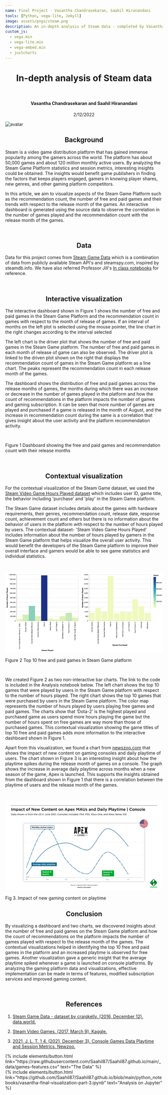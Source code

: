```yaml
---
name: Final Project - Vasantha Chandrasekaran, Saahil Hiranandani
tools: [Python, vega-lite, Jekyll]
image: assets/pngs/steam.png
description: An in-depth analysis of Steam data - completed by Vasantha Chandrasekaran and Saahil Hiranandani
custom_js:
  - vega.min
  - vega-lite.min
  - vega-embed.min
  - justcharts
---
```



# <center>In-depth analysis of Steam data</center>

<br/>

#### <center>Vasantha Chandrasekaran and Saahil Hiranandani</center>
<center>2/12/2022</center>

![avatar](https://cdn.akamai.steamstatic.com/store/home/store_home_share.jpg)

## <center>Background</center>

Steam is a video game distribution platform that has gained immense popularity among the gamers across the world. The platform has about 50,000 games and about 120 million monthly active users. By analyzing the Steam Game Platform statistics and session metrics, interesting insights could be obtained. The insights would benefit game publishers in finding the factors that keeps players engaged, gamers in knowing player shares, new genres, and other gaming platform competitors.

In this article, we aim to visualize aspects of the Steam Game Platform such as the recommendation count, the number of free and paid games and their trends with respect to the release month of the games. An interactive dashboard is generated using the source data  to observe the correlation in the number of games played and the recommendation count with the release month of the games.

<br/>

## <center>Data</center>

Data for this project comes from [Steam Game Data](https://data.world/craigkelly/steam-game-data) which is a combination of data from publicly available Steam API's and steamspy.com, inspired by steamdb.info. We have also referred Professor Jill's [In class notebooks](https://starboard.gg/jnaiman/inClass_week10_online_fall2022-nrSZM7g) for reference.

<br/>

## <center>Interactive visualization</center>

The interactive dashboard shown in Figure 1 shows the number of free and paid games in the Steam Game Platform and the recommendation count in games with respect to the month of release of games.  If an interval of months on the left plot is selected using the mouse pointer, the line chart in the right changes according to the interval selected

The left chart is the driver plot that shows the number of free and paid games in the Steam Game platform. The number of free and paid games in each month of release of game can also be observed. The driver plot is linked to the driven plot shown on the right that displays the recommendation count of games in the Steam Game platform as a line chart. The peaks represent the recommendation count in each release month of the games.

The dashboard shows the distribution of free and paid games across the release months of games, the months during which there was an increase or decrease in the number of games played in the platform and how the count of recommendations in the platform impacts the number of games and gaming subscription. It can be seen that more number of games are played and purchased if a game is released in the month of August, and the increase in recommendation count during the same is a correlation that gives insight about the user activity and the platform recommendation activity.

<br/>

<left><vegachart schema-url="{{ site.baseurl }}/assets/json/project-dashboard.vl.json" style="width: 100%"></vegachart></left>

Figure 1 Dashboard showing the free and paid games and recommendation count with their release months

<br/>

## <center>Contextual visualization</center>

For the contextual visualization of the Steam Game dataset, we used the [Steam Video Game Hours Played dataset](https://www.kaggle.com/datasets/tamber/steam-video-games?resource=download) which includes user ID, game title, the behavior including 'purchase' and 'play' in the Steam Game platform.

The Steam Game dataset includes details about the games with hardware requirements, their genres, recommendation count, release date, response count, achievement count and others but there is no information about the behavior of users in the platform with respect to the number of hours played by users. The contextual dataset- 'Steam Video Game Hours Played' includes information about the number of hours played by gamers in the Steam Game platform that helps visualize the overall user activity. This would benefit the developers of the Steam Game platform to improve their overall interface and gamers would be able to see game statistics and individual statistics.

<br/>


![avatar](/assets/pngs/contextual-visualization.png)


Figure 2 Top 10 free and paid games in Steam Game platform

<br/>

We created Figure 2 as two non-interactive bar charts. The link to the code is included in the Analysis notebook below. The left chart shows the top 10 games that were played by users in the Steam Game platform with respect to the number of hours played. The right chart shows the top 10 games that were purchased by users in the Steam Game platform. The color map represents the number of hours played by users playing free games and paid games. The charts show that ‘Dota-2’ is the highest played and purchased game as users spend more hours playing the game but the number of hours spent on free games are way more than those of purchased games. This contextual visualization showing the game titles of top 10 free and paid games adds more information to the interactive dashboard shown in Figure 1.

Apart from this visualization, we found a chart from [newszoo.com](https://newzoo.com/insights/articles/adventure-games-boast-longer-playtimes-but-battle-royale-is-stickier-on-console)  that shows the impact of new content on gaming consoles and daily playtime of users. The chart shown in Figure 3 is an interesting insight about how the playtime spikes during the release month of games on a console. The graph shows the increase in average daily playtime across months when a new season of the game, Apex is launched. This supports the insights obtained from the dashboard shown in Figure 1 that there is a correlation between the playtime of users and the release month of the games.

<br/>

![avatar](/assets/pngs/apex-chart.png)

Fig 3. Impact of new gaming content on playtime

## <center>Conclusion</center>

By visualizing a dashboard and two charts, we discovered insights about the number of free and paid games on the Steam Game platform and how the count of recommendations on the platform impacts the number of games played with respect to the release month of the games. The contextual visualizations helped in identifying the top 10 free and paid games in the platform and an increased playtime is observed for free games. Another visualization gave a generic insight that the average playtime spiked whenever a game is launched on console platforms.  By analyzing the gaming platform data and visualizations, effective implementation can be made in terms of features, modified subscription services and improved gaming content.

<br/>

## <center>References</center>

1.	[Steam Game Data - dataset by craigkelly. (2016, December 12). data.world.](https://data.world/craigkelly/steam-game-data)

2.	[Steam Video Games. (2017, March 9). Kaggle.](https://www.kaggle.com/datasets/tamber/steam-video-games)

3.	[2021, J. L. T. 1 4. (2021, December 3). Console Games Data Playtime and Session Metrics. Newzoo.](https://newzoo.com/insights/articles/adventure-games-boast-longer-playtimes-but-battle-royale-is-stickier-on-console)

<div class="left">
{% include elements/button.html link="https://raw.githubusercontent.com/Saahil87/Saahil87.github.io/main/_data/games-features.csv" text="The Data" %}
</div>

<div class="right">
{% include elements/button.html link="https://github.com/Saahil87/Saahil87.github.io/blob/main/python_notebooks/vasantha-final-visualization-part-3.ipynb" text="Analysis on Jupyter" %}
</div>